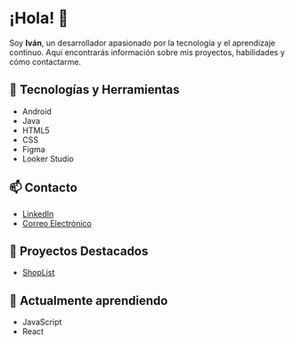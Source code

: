 # ¡Hola! 👋

Soy **Iván**, un desarrollador apasionado por la tecnología y el aprendizaje continuo. Aquí encontrarás información sobre mis proyectos, habilidades y cómo contactarme.

## 🔧 Tecnologías y Herramientas
- Android
- Java
- HTML5
- CSS
- Figma
- Looker Studio

## 📫 Contacto
- [LinkedIn](https://www.linkedin.com/in/ivanbermejohidalgo)
- [Correo Electrónico](mailto:ibermejo@elpuig.xeill.net)

## 🌟 Proyectos Destacados
- [ShopList](https://github.com/IvanBermejoHidalgo/ShopList)

## 🌱 Actualmente aprendiendo
- JavaScript
- React
